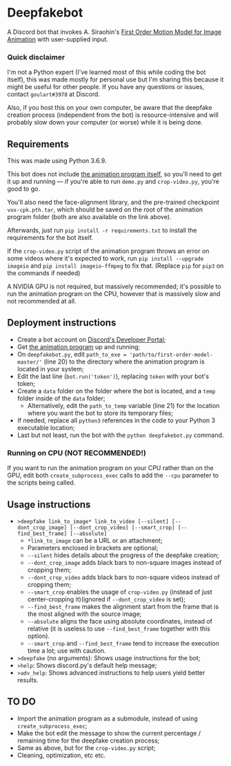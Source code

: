# Deepfakebot

A Discord bot that invokes A. Siraohin's [First Order Motion Model for Image Animation](https://github.com/AliaksandrSiarohin/first-order-model/) with user-supplied input.

### Quick disclaimer

I'm not a Python expert (I've learned most of this while coding the bot itself), this was made mostly for personal use but I'm sharing this because it might be useful for other people. If you have any questions or issues, contact ```goulart#3978``` at Discord.

Also, if you host this on your own computer, be aware that the deepfake creation process (independent from the bot) is resource-intensive and will probably slow down your computer (or worse) while it is being done.

## Requirements

This was made using Python 3.6.9.

This bot does not include [the animation program itself](https://github.com/AliaksandrSiarohin/first-order-model/), so you'll need to get it up and running — if you're able to run ```demo.py``` and ```crop-video.py```, you're good to go.

You'll also need the face-alignment library, and the pre-trained checkpoint ```vox-cpk.pth.tar```, which should be saved on the root of the animation program folder (both are also available on the link above).

Afterwards, just run ```pip install -r requirements.txt``` to install the requirements for the bot itself.

If the ```crop-video.py``` script of the animation program throws an error on some videos where it's expected to work, run ```pip install --upgrade imageio``` and ```pip install imageio-ffmpeg``` to fix that.
(Replace ```pip``` for ```pip3``` on the commands if needed)

A NVIDIA GPU is not required, but massively recommended; it's possible to run the animation program on the CPU, however that is massively slow and not recommended at all.

## Deployment instructions

- Create a bot account on [Discord's  Developer Portal](https://discord.com/developers/applications);
- Get [the animation program](https://github.com/AliaksandrSiarohin/first-order-model/) up and running;
- On ```deepfakebot.py```, edit ```path_to_exe = 'path/to/first-order-model-master/'``` (line 20) to the directory where the animation program is located in your system;
- Edit the last line (```bot.run('token')```), replacing ```token``` with your bot's token;
- Create a ```data``` folder on the folder where the bot is located, and a ```temp``` folder inside of the ```data``` folder;
  - Alternatively, edit the ```path_to_temp``` variable (line 21) for the location where you want the bot to store its temporary files;
- If needed, replace all ```python3``` references in the code to your Python 3 executable location;
- Last but not least, run the bot with the ```python deepfakebot.py``` command.

### Running on CPU (NOT RECOMMENDED!)

If you want to run the animation program on your CPU rather than on the GPU, edit both ```create_subprocess_exec``` calls to add the ```--cpu``` parameter to the scripts being called.

## Usage instructions

- ```>deepfake link_to_image* link_to_video [--silent] [--dont_crop_image] [--dont_crop_video] [--smart_crop] [--find_best_frame] [--absolute]```
  - ```*link_to_image``` can be a URL or an attachment;
  - Parameters enclosed in brackets are optional;
  - ```--silent``` hides details about the progress of the deepfake creation;
  - ```--dont_crop_image``` adds black bars to non-square images instead of cropping them;
  - ```--dont_crop_video``` adds black bars to non-square videos instead of cropping them;
  - ```--smart_crop``` enables the usage of ```crop-video.py``` (instead of just center-cropping it)(ignored if ```--dont_crop_video``` is set);
  - ```--find_best_frame``` makes the alignment start from the frame that is the most aligned with the source image;
  - ```--absolute``` aligns the face using absolute coordinates, instead of relative (it is useless to use ```--find_best_frame``` together with this option).
  - ```--smart_crop``` and ```--find_best_frame``` tend to increase the execution time a lot; use with caution.
- ```>deepfake``` (no arguments): Shows usage instructions for the bot;
- ```>help```: Shows discord.py's default help message;
- ```>adv_help```: Shows advanced instructions to help users yield better results.

## TO DO

- Import the animation program as a submodule, instead of using ```create_subprocess_exec```;
- Make the bot edit the message to show the current percentage / remaining time for the deepfake creation process;
- Same as above, but for the ```crop-video.py``` script;
- Cleaning, optimization, etc etc.